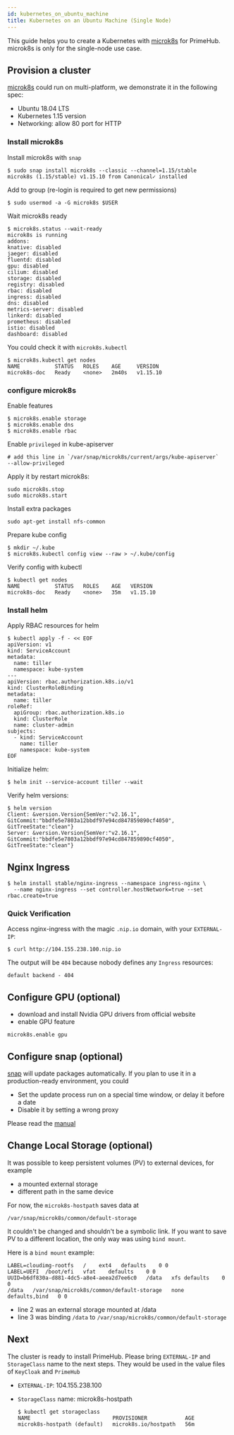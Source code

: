 ```yaml
---
id: kubernetes_on_ubuntu_machine
title: Kubernetes on an Ubuntu Machine (Single Node)
---
```


This guide helps you to create a Kubernetes with [microk8s](https://microk8s.io/) for PrimeHub. microk8s is only for the single-node use case.

## Provision a cluster

[microk8s](https://microk8s.io/) could run on multi-platform, we demonstrate it in the following spec:

* Ubuntu 18.04 LTS
* Kubernetes 1.15 version
* Networking: allow 80 port for HTTP
  

### Install microk8s

Install microk8s with `snap`

```
$ sudo snap install microk8s --classic --channel=1.15/stable
microk8s (1.15/stable) v1.15.10 from Canonical✓ installed
```

Add to group (re-login is required to get new permissions)

```
$ sudo usermod -a -G microk8s $USER
```

Wait microk8s ready

```
$ microk8s.status --wait-ready
microk8s is running
addons:
knative: disabled
jaeger: disabled
fluentd: disabled
gpu: disabled
cilium: disabled
storage: disabled
registry: disabled
rbac: disabled
ingress: disabled
dns: disabled
metrics-server: disabled
linkerd: disabled
prometheus: disabled
istio: disabled
dashboard: disabled
```

You could check it with `microk8s.kubectl`

```
$ microk8s.kubectl get nodes
NAME           STATUS   ROLES    AGE     VERSION
microk8s-doc   Ready    <none>   2m40s   v1.15.10
```

### configure microk8s

Enable features

```
$ microk8s.enable storage
$ microk8s.enable dns
$ microk8s.enable rbac
```

Enable `privileged` in kube-apiserver

```
# add this line in `/var/snap/microk8s/current/args/kube-apiserver`
--allow-privileged
```

Apply it by restart microk8s:

```
sudo microk8s.stop
sudo microk8s.start
```

Install extra packages

```
sudo apt-get install nfs-common
```

Prepare kube config

```
$ mkdir ~/.kube
$ microk8s.kubectl config view --raw > ~/.kube/config
```

Verify config with kubectl

```
$ kubectl get nodes
NAME           STATUS   ROLES    AGE   VERSION
microk8s-doc   Ready    <none>   35m   v1.15.10
```


### Install helm

Apply RBAC resources for helm

```
$ kubectl apply -f - << EOF
apiVersion: v1
kind: ServiceAccount
metadata:
  name: tiller
  namespace: kube-system
---
apiVersion: rbac.authorization.k8s.io/v1
kind: ClusterRoleBinding
metadata:
  name: tiller
roleRef:
  apiGroup: rbac.authorization.k8s.io
  kind: ClusterRole
  name: cluster-admin
subjects:
  - kind: ServiceAccount
    name: tiller
    namespace: kube-system
EOF
```

Initialize helm:

```
$ helm init --service-account tiller --wait
```

Verify helm versions:

```
$ helm version
Client: &version.Version{SemVer:"v2.16.1", GitCommit:"bbdfe5e7803a12bbdf97e94cd847859890cf4050", GitTreeState:"clean"}
Server: &version.Version{SemVer:"v2.16.1", GitCommit:"bbdfe5e7803a12bbdf97e94cd847859890cf4050", GitTreeState:"clean"}
```

## Nginx Ingress


```
$ helm install stable/nginx-ingress --namespace ingress-nginx \
  --name nginx-ingress --set controller.hostNetwork=true --set rbac.create=true
```


### Quick Verification

Access nginx-ingress with the magic `.nip.io` domain, with your `EXTERNAL-IP`:

```
$ curl http://104.155.238.100.nip.io
```

The output will be `404` because nobody defines any `Ingress` resources:

```
default backend - 404
```

## Configure GPU (optional)

* download and install Nvidia GPU drivers from official website
* enable GPU feature

```
microk8s.enable gpu
```

## Configure snap (optional)

[snap](https://snapcraft.io/) will update packages automatically. If you plan to use it in a production-ready environment, you could

* Set the update process run on a special time window, or delay it before a date
* Disable it by setting a wrong proxy

Please read the [manual](https://snapcraft.io/docs/keeping-snaps-up-to-date)

## Change Local Storage (optional)

It was possible to keep persistent volumes (PV) to external devices, for example

* a mounted external storage
* different path in the same device

For now, the `microk8s-hostpath` saves data at

```
/var/snap/microk8s/common/default-storage
```

It couldn't be changed and shouldn't be a symbolic link. If you want to save PV to a different location, the only way was using `bind mount`.


Here is a `bind mount` example:

```
LABEL=cloudimg-rootfs	/	 ext4	defaults	0 0
LABEL=UEFI	/boot/efi	vfat	defaults	0 0
UUID=b6df830a-d881-4dc5-a8e4-aeea2d7ee6c0	/data	xfs	defaults	0 0
/data	/var/snap/microk8s/common/default-storage	none	defaults,bind	0 0
```

* line 2 was an external storage mounted at /data
* line 3 was binding `/data` to `/var/snap/microk8s/common/default-storage`


## Next

The cluster is ready to install PrimeHub. Please bring `EXTERNAL-IP` and `StorageClass` name to the next steps. They would be used in the value files of `KeyCloak` and `PrimeHub`

* `EXTERNAL-IP`: 104.155.238.100

* `StorageClass` name: microk8s-hostpath
    ```
    $ kubectl get storageclass
    NAME                          PROVISIONER            AGE
    microk8s-hostpath (default)   microk8s.io/hostpath   56m
    ```



